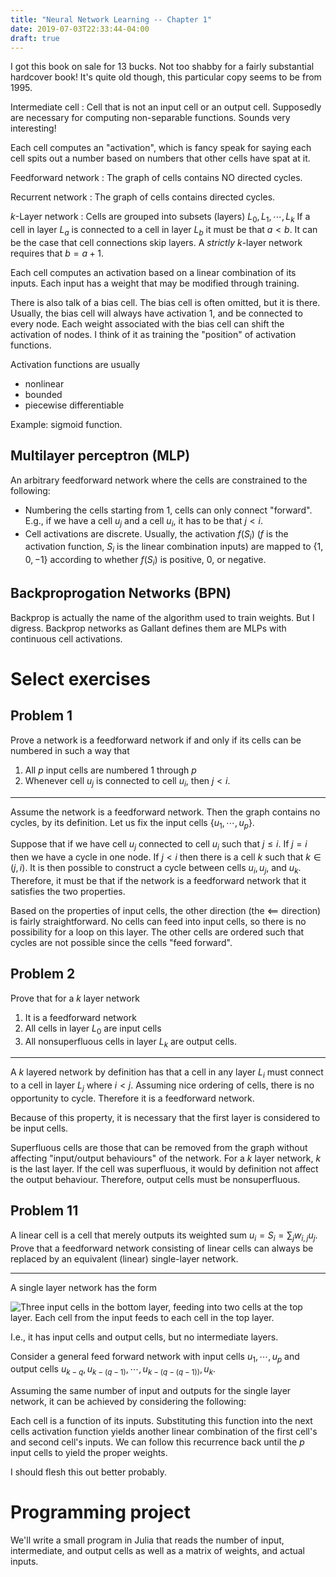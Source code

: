 ```yaml
---
title: "Neural Network Learning -- Chapter 1"
date: 2019-07-03T22:33:44-04:00
draft: true
---
```


I got this book on sale for 13 bucks. Not too shabby for a fairly substantial hardcover book! It's quite old though, this particular copy seems to be from 1995. 


Intermediate cell
: Cell that is not an input cell or an output cell. Supposedly are necessary for computing non-separable functions. Sounds very interesting!

Each cell computes an "activation", which is fancy speak for saying each cell spits out a number based on numbers that other cells have spat at it.

Feedforward network
: The graph of cells contains NO directed cycles. 

Recurrent network
: The graph of cells contains directed cycles. 

$k$-Layer network
: Cells are grouped into subsets (layers) $L_0, L_1, \cdots, L_k$ If a cell in layer $L_a$ is connected to a cell in layer $L_b$ it must be that $a < b$. It can be the case that cell connections skip layers. A _strictly_ $k$-layer network requires that $b = a+1$. 

Each cell computes an activation based on a linear combination of its inputs. Each input has a weight that may be modified through training.

There is also talk of a bias cell. The bias cell is often omitted, but it is there. Usually, the bias cell will always have activation 1, and be connected to every node. Each weight associated with the bias cell can shift the activation of nodes. I think of it as training the "position" of activation functions.

Activation functions are usually

- nonlinear
- bounded
- piecewise differentiable

Example: sigmoid function. 


## Multilayer perceptron (MLP)

An arbitrary feedforward network where the cells are constrained to the following:

- Numbering the cells starting from $1$, cells can only connect "forward". E.g., if we have a cell $u_j$ and a cell $u_i$, it has to be that $j < i$. 
- Cell activations are discrete. Usually, the activation $f(S_i)$ ($f$ is the activation function, $S_i$ is the linear combination inputs) are mapped to $\{1, 0, -1\}$ according to whether $f(S_i)$ is positive, 0, or negative.

## Backproprogation Networks (BPN)

Backprop is actually the name of the algorithm used to train weights. But I digress. Backprop networks as Gallant defines them are MLPs with continuous cell activations. 

# Select exercises

## Problem 1

Prove a network is a feedforward network if and only if its cells can be numbered in such a way that

1. All $p$ input cells are numbered $1$ through $p$
2. Whenever cell $u_j$ is connected to cell $u_i$, then $j < i$. 

<hr>

Assume the network is a feedforward network. Then the graph contains no cycles, by its definition. Let us fix the input cells $\{u_1, \cdots, u_p\}$. 

Suppose that if we have cell $u_j$ connected to cell $u_i$ such that $j \leq i$. If $j = i$ then we have a cycle in one node. If $j < i$ then there is a cell $k$ such that $k \in (j, i)$. It is then possible to construct a cycle between cells $u_i, u_j$, and $u_k$. Therefore, it must be that if the network is a feedforward network that it satisfies the two properties.

Based on the properties of input cells, the other direction (the $\impliedby$ direction) is fairly straightforward. No cells can feed into input cells, so there is no possibility for a loop on this layer. The other cells are ordered such that cycles are not possible since the cells "feed forward". 

## Problem 2

Prove that for a $k$ layer network

1. It is a feedforward network
2. All cells in layer $L_0$ are input cells
3. All nonsuperfluous cells in layer $L_k$ are output cells. 

<hr>

A $k$ layered network by definition has that a cell in any layer $L_i$ must connect to a cell in layer $L_j$ where $i < j$. Assuming nice ordering of cells, there is no opportunity to cycle. Therefore it is a feedforward network. 

Because of this property, it is necessary that the first layer is considered to be input cells. 

Superfluous cells are those that can be removed from the graph without affecting "input/output behaviours" of the network. For a $k$ layer network, $k$ is the last layer. If the cell was superfluous, it would by definition not affect the output behaviour. Therefore, output cells must be nonsuperfluous. 


## Problem 11

A linear cell is a cell that merely outputs its weighted sum $u_i = S_i = \sum_j w_{i,j}u_j$. Prove that a feedforward network consisting of linear cells can always be replaced by an equivalent (linear) single-layer network.

<hr>

A single layer network has the form

![Three input cells in the bottom layer, feeding into two cells at the top layer. Each cell from the input feeds to each cell in the top layer.](/img/gallant-ch1/singlelayernetwork.png)

I.e., it has input cells and output cells, but no intermediate layers. 

Consider a general feed forward network with input cells $u_1, \cdots, u_p$ and output cells $u_{k-q}, u_{k-(q-1)}, \cdots, u_{k-(q-(q-1))}, u_{k}$. 

Assuming the same number of input and outputs for the single layer network, it can be achieved by considering the following:

Each cell is a function of its inputs. Substituting this function into the next cells activation function yields another linear combination of the first cell's and second cell's inputs. We can follow this recurrence back until the $p$ input cells to yield the proper weights. 

I should flesh this out better probably. 

# Programming project

We'll write a small program in Julia that reads the number of input, intermediate, and output cells as well as a matrix of weights, and actual inputs. 
